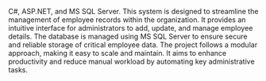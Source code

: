 C#, ASP.NET, and MS SQL Server. This system is designed to streamline the management of employee records within the organization. It provides an intuitive interface for administrators to add, update, and manage employee details. The database is managed using MS SQL Server to ensure secure and reliable storage of critical employee data. The project follows a modular approach, making it easy to scale and maintain. It aims to enhance productivity and reduce manual workload by automating key administrative tasks.
